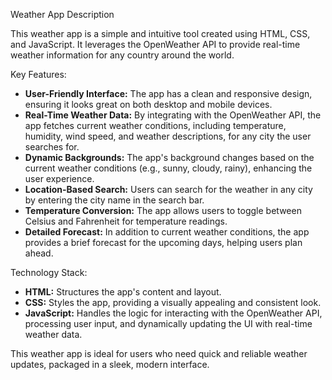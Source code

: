 Weather App Description

This weather app is a simple and intuitive tool created using HTML, CSS, and JavaScript. It leverages the OpenWeather API to provide real-time weather information for any country around the world.

Key Features:
- **User-Friendly Interface:** The app has a clean and responsive design, ensuring it looks great on both desktop and mobile devices.
- **Real-Time Weather Data:** By integrating with the OpenWeather API, the app fetches current weather conditions, including temperature, humidity, wind speed, and weather descriptions, for any city the user searches for.
- **Dynamic Backgrounds:** The app's background changes based on the current weather conditions (e.g., sunny, cloudy, rainy), enhancing the user experience.
- **Location-Based Search:** Users can search for the weather in any city by entering the city name in the search bar.
- **Temperature Conversion:** The app allows users to toggle between Celsius and Fahrenheit for temperature readings.
- **Detailed Forecast:** In addition to current weather conditions, the app provides a brief forecast for the upcoming days, helping users plan ahead.

Technology Stack:
- **HTML:** Structures the app's content and layout.
- **CSS:** Styles the app, providing a visually appealing and consistent look.
- **JavaScript:** Handles the logic for interacting with the OpenWeather API, processing user input, and dynamically updating the UI with real-time weather data.

This weather app is ideal for users who need quick and reliable weather updates, packaged in a sleek, modern interface.

